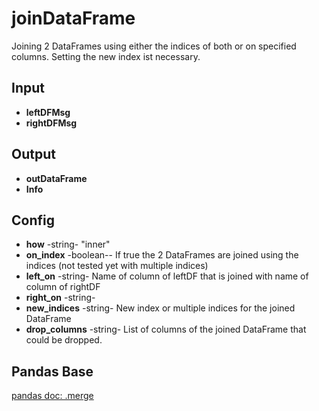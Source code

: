 # joinDataFrame
Joining 2 DataFrames using either the indices of both or on specified columns. Setting the new index ist necessary. 

## Input
* **leftDFMsg**
* **rightDFMsg**

## Output
* **outDataFrame**
* **Info**

## Config
* **how** -string-  "inner"
* **on_index** -boolean-- If true the 2 DataFrames are joined using the indices (not tested yet with multiple indices)
* **left_on** -string-  Name of column of leftDF that is joined with name of column of rightDF
* **right_on** -string-
* **new_indices** -string- New index or multiple indices for the joined DataFrame
* **drop_columns** -string- List of columns of the joined DataFrame that could be dropped. 

## Pandas Base
[pandas doc: .merge](https://pandas.pydata.org/pandas-docs/stable/reference/api/pandas.DataFrame.merge.html)


